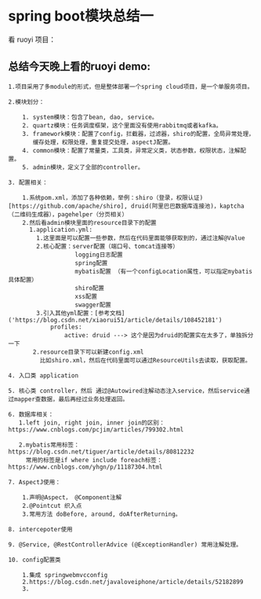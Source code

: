 # spring boot模块总结一

看 ruoyi 项目：

## 总结今天晚上看的ruoyi demo:

	1.项目采用了多module的形式，但是整体部署一个spring cloud项目，是一个单服务项目。
	
	2.模块划分：
	  
	  	1. system模块：包含了bean, dao, service。
	  	2. quartz模块：任务调度框架，这个里面没有使用rabbitmq或者kafka。
	  	3. framework模块：配置了config，拦截器，过滤器，shiro的配置，全局异常处理，
	  	   缓存处理，权限处理，重复提交处理，aspectJ配置。
	  	4. common模块：配置了常量类，工具类，异常定义类，状态参数，权限状态，注解配置。
	  	5. admin模块，定义了全部的controller。
	
	3. 配置相关：
	
	  	1.系统pom.xml，添加了各种依赖，举例：shiro（登录，权限认证)[https://github.com/apache/shiro], druid(阿里巴巴数据库连接池)，kaptcha（二维码生成器），pagehelper（分页相关）
	  	2.然后看admin模块里面的resource目录下的配置
	  	  1.application.yml:
	   		1.这里面是可以配置一些参数，然后在代码里面能够获取到的，通过注解@Value
	   		2.核心配置：server配置（端口号、tomcat连接等）
	   		           logging日志配置
	   		           spring配置
	   		           mybatis配置 （有一个configLocation属性，可以指定mybatis具体配置）
	   		           shiro配置
	   		           xss配置
	   		           swagger配置
	   		3.引入其他yml配置：[参考文档]('https://blog.csdn.net/xiaorui51/article/details/108452181')
	   		    profiles: 
	    			active: druid ---> 这个是因为druid的配置实在太多了，单独拆分一下
	   	   2.resource目录下可以新建config.xml
	   	     比如shiro.xml，然后在代码里面可以通过ResourceUtils去读取，获取配置。
	
	4. 入口类 application
	
	5. 核心类 controller，然后 通过@Autowired注解动态注入service，然后service通过mapper查数据，最后再经过业务处理返回。
	
	6. 数据库相关：
	   1.left join, right join, inner join的区别： https://www.cnblogs.com/pcjim/articles/799302.html
	
	   2.mybatis常用标签：https://blog.csdn.net/tiguer/article/details/80812232
	   	 常用的标签是if where include foreach标签：https://www.cnblogs.com/yhgn/p/11187304.html
	
	7. AspectJ使用：
	
		1.声明@Aspect， @Component注解
		2.@Pointcut 织入点 
		3.常用方法 doBefore, around, doAfterReturning。
	
	8. intercepoter使用
	
	9. @Service, @RestControllerAdvice (@ExceptionHandler) 常用注解处理。
		
	10. config配置类
	    
	    1.集成 springwebmvcconfig
	    2.https://blog.csdn.net/javaloveiphone/article/details/52182899
	    3.
	   
	


